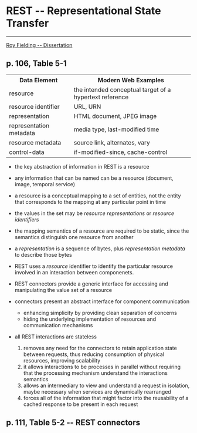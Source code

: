 # REST -- Representational State Transfer

---

[Roy Fielding -- Dissertation](http://www.ics.uci.edu/~fielding/pubs/dissertation/fielding_dissertation.pdf)

## p. 106, Table 5-1

<table border=0>
    <tr>
        <th>Data Element</th>
        <th>Modern Web Examples</th>
    </tr>
    <tr>
        <td>resource</td>
        <td>the intended conceptual target of a hypertext reference</td>
    </tr>
    <tr>
        <td>resource identifier</td>
        <td>URL, URN</td>
    </tr>
    <tr>
        <td>representation</td>
        <td>HTML document, JPEG image</td>
    </tr>
    <tr>
        <td>representation metadata</td>
        <td>media type, last-modified time</td>
    </tr>
    <tr>
        <td>resource metadata</td>
        <td>source link, alternates, vary</td>
    </tr>
    <tr>
        <td>control-data</td>
        <td>if-modified-since, cache-control</td>
    </tr>
</table>

- the key abstraction of information in REST is a resource
- any information that can be named can be a resource (document, image, temporal service)
- a resource is a conceptual mapping to a set of entities, not the entity that corresponds to the mapping at any particular point in time
- the values in the set may be *resource representations* or *resource identifiers*
- the mapping semantics of a resource are required to be static, since the semantics distinguish one resource from another
- a *representation* is a sequence of bytes, plus *representation metadata* to describe those bytes
- REST uses a *resource* identifier to identify the particular resource involved in an interaction between componenets.
- REST connectors provide a generic interface for accessing and manipulating the value set of a resource
- connectors present an abstract interface for component communication
    - enhancing simplicity by providing clean separation of concerns 
    - hiding the underlying implementation of resources and communication mechanisms
- all REST interactions are stateless    

    1. removes any need for the connectors to retain application state between requests, thus reducing consumption of physical resources, improving scalability
    1. it allows interactions to be processes in parallel without requiring that the processing mechanism understand the interactions semantics
    1. allows an intermediary to view and understand a request in isolation, maybe necessary when services are dynamically rearranged
    1. forces all of the information that might factor into the reusability of a cached response to be present in each request  
    
## p. 111, Table 5-2 -- REST connectors



